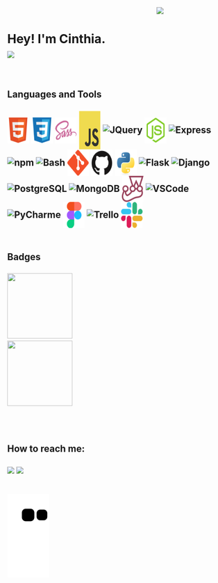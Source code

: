 
<div>
  <!-- https://picrew.me -->
  <img align="right" width="160" src="https://cinthia-fontoura-portfolio.netlify.app/assets/images/perfil-animation_hero.gif">
  <br> 
    
  <h1 style="display: block;">Hey! I'm Cinthia.
    <br>    
    <img src="https://readme-typing-svg.herokuapp.com?font=monospace&color=d089ff&size=27&left=true&vCenter=true&lines=A+Web+Developer;UX/UI+Designer;Cat+Lover;Knitter+and+Pastry+Chef">
    <br> 
    <br> 
  </h1>
</div>

<!-- Add languages icons -->
  <div style="display: inline_block">
    <h2>Languages and Tools<br><br>
      <img align="center" alt="HTML" height="60" width="50" title="HTML" src="https://raw.githubusercontent.com/devicons/devicon/master/icons/html5/html5-original.svg">
      <img align="center" alt="CSS" height="60" width="50" title="CSS" src="https://raw.githubusercontent.com/devicons/devicon/master/icons/css3/css3-original.svg">  
      <img align="center" alt="Sass" height="60" width="50" title="Sass" src="https://raw.githubusercontent.com/devicons/devicon/master/icons/sass/sass-original.svg">
      <img align="center" alt="JavaScript" height="90" width="50" title="JavaScript" src="https://raw.githubusercontent.com/devicons/devicon/master/icons/javascript/javascript-original.svg">
      <img align="center" alt="JQuery" height="60" width="50" title="JQuery" src="https://cdn.jsdelivr.net/gh/devicons/devicon/icons/jquery/jquery-plain-wordmark.svg" />
      <img align="center" alt="Node.js" height="60" width="50" title="Node.js" src="https://raw.githubusercontent.com/devicons/devicon/master/icons/nodejs/nodejs-original.svg">
      <img align="center" alt="Express" height="60" width="50"  title="Express" src="https://cdn.jsdelivr.net/gh/devicons/devicon/icons/express/express-original.svg" />
      <img align="center" alt="npm" height="60" width="50" title="npm" src="https://cdn.jsdelivr.net/gh/devicons/devicon/icons/npm/npm-original-wordmark.svg" />
      <img align="center" alt="Bash" height="60" width="50" title="Bash" src="https://cdn.jsdelivr.net/gh/devicons/devicon/icons/bash/bash-original.svg" />
      <img align="center" alt="Git" height="60" width="50" title="Git" src="https://raw.githubusercontent.com/devicons/devicon/master/icons/git/git-original.svg">
      <img align="center" alt="GitHub" height="60" width="50" title="GitHub" src="https://raw.githubusercontent.com/devicons/devicon/master/icons/github/github-original.svg">
      <img align="center" alt="Python" height="60" width="50" title="Python" src="https://raw.githubusercontent.com/devicons/devicon/master/icons/python/python-original.svg">
      <img align="center" alt="Flask" height="60" width="50" title="Flask" src="https://cdn.jsdelivr.net/gh/devicons/devicon/icons/flask/flask-original.svg" />
      <img align="center" alt="Django" height="60" width="50" title="Django" src="https://cdn.jsdelivr.net/gh/devicons/devicon/icons/django/django-plain.svg" />
      <img align="center" alt="PostgreSQL" height="60" width="50" title="PostgreSQL" src="https://cdn.jsdelivr.net/gh/devicons/devicon/icons/postgresql/postgresql-original.svg" />
      <img align="center" alt="MongoDB" height="60" width="50" title="MongoDB" src="https://cdn.jsdelivr.net/gh/devicons/devicon/icons/mongodb/mongodb-original.svg">
      <img align="center" alt="Jest" height="60" width="50" title="Jest" src="https://raw.githubusercontent.com/devicons/devicon/master/icons/jest/jest-plain.svg">
      <img align="center" alt="VSCode" height="60" width="50" title="VSCode" src="https://cdn.jsdelivr.net/gh/devicons/devicon/icons/vscode/vscode-original.svg" />
      <img align="center" alt="PyCharme" height="60" width="50" title="PyCharme" src="https://cdn.jsdelivr.net/gh/devicons/devicon/icons/pycharm/pycharm-original.svg" />
      <img align="center" alt="Figma" height="60" width="50" title="Figma" src="https://raw.githubusercontent.com/devicons/devicon/master/icons/figma/figma-original.svg">
      <img align="center" alt="Trello" height="60" width="50" title="Trello" src="https://cdn.jsdelivr.net/gh/devicons/devicon/icons/trello/trello-plain.svg" />
      <img align="center" alt="Slack" height="60" width="50" title="Slack" src="https://raw.githubusercontent.com/devicons/devicon/master/icons/slack/slack-original.svg"> 
      <br>
      <br>
    </h2>  
  </div>
  
  <div style="display: inline_block">
    <h2>Badges<br><br>
        <div style="width: 180px;">
          <a href="https://api.eu.badgr.io/public/assertions/Ow9z8TRqQbqzmJwMZhM6xw?identity__email=cinthiafontouras%40gmail.com" target="_blank">
            <img width="150px" height="150px" src="https://api.eu.badgr.io/public/assertions/Ow9z8TRqQbqzmJwMZhM6xw/image">
          </a>      
          <a href="https://api.eu.badgr.io/public/assertions/QXsWvxDDTpaBjkLza12naQ?identity__email=cinthiafontouras%40gmail.com" target="_blank">
            <img width="150px" height="150px" src="https://api.eu.badgr.io/public/assertions/QXsWvxDDTpaBjkLza12naQ/image"">
          </a> 
        </div>
      </div> 
      <br>
      <br>
    </h2>  
  </div>
  
  <h2>How to reach me:  
    <br>
    <br>
    <a href="https://www.linkedin.com/in/cinthiafontouras/" target="_blank"><img src="https://img.shields.io/badge/LinkedIn-0077B5?style=for-the-badge&logo=linkedin&logoColor=white"></a>
    <a href="mailto:cinthiafontouras@gmail.com" target="_blank"><img src="https://img.shields.io/badge/Gmail-D14836?style=for-the-badge&logo=gmail&logoColor=white"></a>
    <br>
    <br>
  </h2>  
</div>

  ![Snake animation](https://github.com/cinthiafontoura/cinthiafontoura/blob/output/github-contribution-grid-snake.svg)




